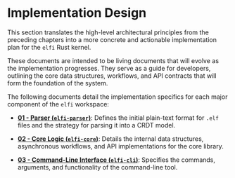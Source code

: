 # Implementation Design

This section translates the high-level architectural principles from the preceding chapters into a more concrete and actionable implementation plan for the `elfi` Rust kernel.

These documents are intended to be living documents that will evolve as the implementation progresses. They serve as a guide for developers, outlining the core data structures, workflows, and API contracts that will form the foundation of the system.

The following documents detail the implementation specifics for each major component of the `elfi` workspace:

- **[01 - Parser (`elfi-parser`)](./01-parser_and_format.md)**: Defines the initial plain-text format for `.elf` files and the strategy for parsing it into a CRDT model.

- **[02 - Core Logic (`elfi-core`)](./02-core_logic.md)**: Details the internal data structures, asynchronous workflows, and API implementations for the core library.

- **[03 - Command-Line Interface (`elfi-cli`)](./03-cli.md)**: Specifies the commands, arguments, and functionality of the command-line tool.
